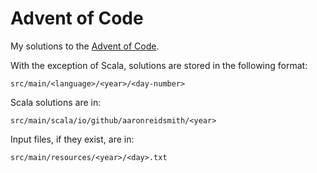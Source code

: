 # Advent of Code

My solutions to the [Advent of Code](https://adventofcode.com/).

With the exception of Scala, solutions are stored in the following format:

```
src/main/<language>/<year>/<day-number>
```

Scala solutions are in:

```
src/main/scala/io/github/aaronreidsmith/<year>
```

Input files, if they exist, are in:

```
src/main/resources/<year>/<day>.txt
```
